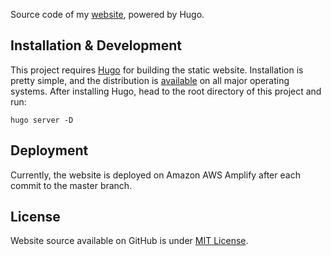 Source code of my [website](https://berkalpyakici.com), powered by Hugo.

## Installation & Development
This project requires [Hugo](https://gohugo.io/) for building the static website. Installation is pretty simple, and the distribution is [available](https://gohugo.io/getting-started/installing/) on all major operating systems. After installing Hugo, head to the root directory of this project and run:
```
hugo server -D
```

## Deployment
Currently, the website is deployed on Amazon AWS Amplify after each commit to the master branch.

## License
Website source available on GitHub is under [MIT License](LICENSE).